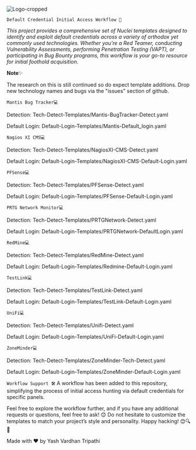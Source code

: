 ![Logo-cropped](https://github.com/YashVardhanTrip/nuclei-templates-initial-access/assets/96331700/3c6babff-b780-41d8-9a95-4b093fb85928)


`Default Credential Initial Access Workflow 🚀`

_This project provides a comprehensive set of Nuclei templates designed to identify and exploit default credentials across a variety of orthodox yet commonly used technologies. Whether you’re a Red Teamer, conducting Vulnerability Assessments, performing Penetration Testing (VAPT), or participating in Bug Bounty programs, this workflow is your go-to resource for initial foothold acquisition._

**Note**✨

The research on this is still continued so do expect template additions. Drop new technology names and bugs via the "issues" section of github.

`Mantis Bug Tracker💻`

Detection: Tech-Detect-Templates/Mantis-BugTracker-Detect.yaml

Default Login: Default-Login-Templates/Mantis-Default_login.yaml

`Nagios XI CMS💻`

Detection: Tech-Detect-Templates/NagiosXI-CMS-Detect.yaml

Default Login: Default-Login-Templates/NagiosXI-CMS-Default-Login.yaml

`PFSense💻`

Detection: Tech-Detect-Templates/PFSense-Detect.yaml

Default Login: Default-Login-Templates/PFSense-Default-Login.yaml

`PRTG Network Monitor💻`

Detection: Tech-Detect-Templates/PRTGNetwork-Detect.yaml

Default Login: Default-Login-Templates/PRTGNetwork-DefaultLogin.yaml

`RedMine💻`

Detection: Tech-Detect-Templates/RedMine-Detect.yaml

Default Login: Default-Login-Templates/Redmine-Default-Login.yaml

`TestLink💻`

Detection: Tech-Detect-Templates/TestLink-Detect.yaml

Default Login: Default-Login-Templates/TestLink-Default-Login.yaml

`UniFi💻`

Detection: Tech-Detect-Templates/Unifi-Detect.yaml

Default Login: Default-Login-Templates/UniFi-Default-Login.yaml

`ZoneMinder💻`

Detection: Tech-Detect-Templates/ZoneMinder-Tech-Detect.yaml

Default Login: Default-Login-Templates/ZoneMinder-Default-Login.yaml

`Workflow Support 🛠️`
A workflow has been added to this repository, simplifying the process of initial access hunting via default credentials for specific panels.

Feel free to explore the workflow further, and if you have any additional requests or questions, feel free to ask! 😊
Do not hesitate to customize the templates to match your project’s style and personality. Happy hacking! 😊🔍🔐

Made with ❤️ by Yash Vardhan Tripathi
